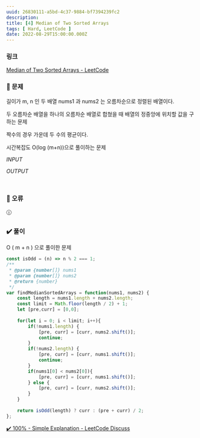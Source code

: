 ```yaml
---
uuid: 26830111-a5bd-4c37-9884-bf7394239fc2
description: 
title: [4] Median of Two Sorted Arrays
tags: [ Hard, LeetCode ]
date: 2022-08-29T15:00:00.000Z
---
```








### 링크

[Median of Two Sorted Arrays - LeetCode](https://leetcode.com/problems/median-of-two-sorted-arrays/)

### 📝 문제

길이가 m, n 인 두 배열 nums1 과 nums2 는 오름차순으로 정렬된 배열이다.

두 오름차순 배열을 하나의 오름차순 배열로 합쳤을 때 배열의 정중앙에 위치할 값을 구하는 문제

짝수의 경우 가운데 두 수의 평균이다.

시간복잡도 O(log (m+n))으로 풀이하는 문제

*INPUT*

*OUTPUT*

```jsx

```

```jsx

```

### 🚨 오류

<aside>
🕧

</aside>

### ✔️ 풀이

O ( m + n ) 으로 풀이한 문제

```jsx
const isOdd = (n) => n % 2 === 1;
/**
 * @param {number[]} nums1
 * @param {number[]} nums2
 * @return {number}
 */
var findMedianSortedArrays = function(nums1, nums2) {
    const length = nums1.length + nums2.length;
    const limit = Math.floor(length / 2) + 1;
    let [pre,curr] = [0,0];
    
    for(let i = 0; i < limit; i++){
        if(!nums1.length) {
            [pre, curr] = [curr, nums2.shift()];
            continue;
        }
        if(!nums2.length) {
            [pre, curr] = [curr, nums1.shift()];
            continue;
        }
        if(nums1[0] < nums2[0]){
            [pre, curr] = [curr, nums1.shift()];
        } else {
            [pre, curr] = [curr, nums2.shift()];
        }
    }
    
    return isOdd(length) ? curr : (pre + curr) / 2;
};
```

[✔️ 100% - Simple Explanation - LeetCode Discuss](https://leetcode.com/problems/median-of-two-sorted-arrays/discuss/2488245/100-Simple-Explanation)